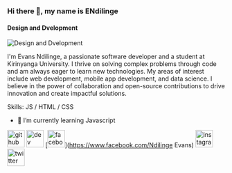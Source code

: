 ### Hi there 👋, my name is ENdilinge
#### Design and Dvelopment
![Design and Dvelopment](https://arturssmirnovs.github.io/github-profile-readme-generator/images/banner.png)

I'm Evans Ndilinge, a passionate software developer and a student at Kirinyanga University. I thrive on solving complex problems through code and am always eager to learn new technologies. My areas of interest include web development, mobile app development, and data science. I believe in the power of collaboration and open-source contributions to drive innovation and create impactful solutions.

Skills: JS / HTML / CSS


- 🌱 I’m currently learning Javascript 


[<img src='https://cdn.jsdelivr.net/npm/simple-icons@3.0.1/icons/github.svg' alt='github' height='40'>](https://github.com/ENdilinge)  [<img src='https://cdn.jsdelivr.net/npm/simple-icons@3.0.1/icons/dev-dot-to.svg' alt='dev' height='40'>](https://dev.to/ENdilinge)  [<img src='https://cdn.jsdelivr.net/npm/simple-icons@3.0.1/icons/facebook.svg' alt='facebook' height='40'>](https://www.facebook.com/Ndilinge Evans)  [<img src='https://cdn.jsdelivr.net/npm/simple-icons@3.0.1/icons/instagram.svg' alt='instagram' height='40'>](https://www.instagram.com/_ndiling.e_/)  [<img src='https://cdn.jsdelivr.net/npm/simple-icons@3.0.1/icons/twitter.svg' alt='twitter' height='40'>](https://twitter.com/@e_ndilinge)  

